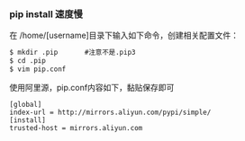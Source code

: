 ### pip install 速度慢

在 /home/[username]目录下输入如下命令，创建相关配置文件：

```bash
$ mkdir .pip　　　　#注意不是.pip3　　
$ cd .pip
$ vim pip.conf
```

使用阿里源，pip.conf内容如下，黏贴保存即可

```vim
[global]
index-url = http://mirrors.aliyun.com/pypi/simple/
[install]
trusted-host = mirrors.aliyun.com
```

